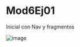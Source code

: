 # Mod6Ej01
Inicial con Nav y fragmentos

![image](https://github.com/JpVargass/Mod6Ej01/assets/136398972/2fcfe390-3c62-4a88-9e33-efac9c7d4fb2)
